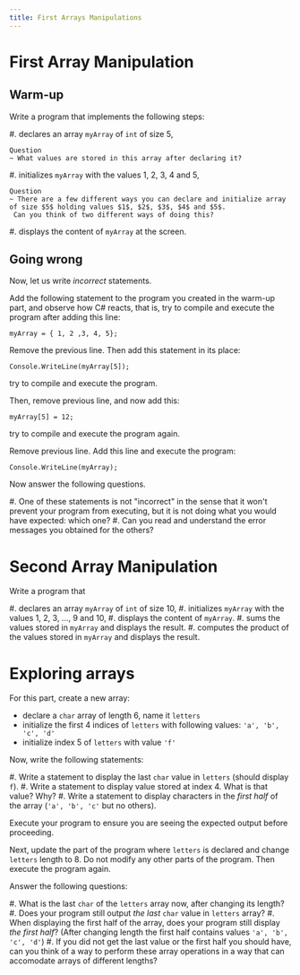 ```yaml
---
title: First Arrays Manipulations
---
```


# First Array Manipulation


## Warm-up

Write a program that implements the following steps:

#. declares an array `myArray` of `int` of size $5$,
    
    Question
    ~ What values are stored in this array after declaring it?

#. initializes `myArray` with the values $1$, $2$, $3$, $4$ and $5$,

    Question
    ~ There are a few different ways you can declare and initialize array of size $5$ holding values $1$, $2$, $3$, $4$ and $5$.
     Can you think of two different ways of doing this?

#. displays the content of `myArray` at the screen.

       
## Going wrong

Now, let us write *incorrect* statements.

Add the following statement to the program you created in the warm-up part, and observe how C# reacts, that is, try to compile and execute the program after adding this line:

```
myArray = { 1, 2 ,3, 4, 5};
```

Remove the previous line. Then add this statement in its place:

```
Console.WriteLine(myArray[5]);
```

try to compile and execute the program.

Then, remove previous line, and now add this:

```
myArray[5] = 12;
```

try to compile and execute the program again.

Remove previous line. Add this line and execute the program:

```
Console.WriteLine(myArray);
```

Now answer the following questions.

#. One of these statements is not "incorrect" in the sense that it won't prevent your program from executing, but it is not doing what you would have expected: which one?
#. Can you read and understand the error messages you obtained for the others?

# Second Array Manipulation

Write a program that

#. declares an array `myArray` of `int` of size $10$,
#. initializes `myArray` with the values $1$, $2$, $3$, …, $9$ and $10$,
#. displays the content of `myArray`.
#. sums the values stored in `myArray` and displays the result.
#. computes the product of the values stored in `myArray` and displays the result.


# Exploring arrays

For this part, create a new array:

- declare a `char` array of length $6$, name it `letters`
- initialize the first 4 indices of `letters` with following values: `'a', 'b', 'c', 'd'` 
- initialize index 5 of `letters` with value `'f'`

Now, write the following statements:

#. Write a statement to display the last `char` value in `letters` (should display `f`).
#. Write a statement to display value stored at index 4. What is that value? Why?
#. Write a statement to display characters in the _first half_ of the array (`'a', 'b', 'c'` but no others).

Execute your program to ensure you are seeing the expected output before proceeding.

Next, update the part of the program where `letters` is declared and change `letters` length to $8$. Do not modify any other parts of the program. Then execute the program again.

Answer the following questions:

#. What is the last `char` of the `letters` array now, after changing its length? 
#. Does your program still output _the last_ `char` value in `letters` array?
#. When displaying the first half of the array, does your program still display _the first half_? (After changing length the first half contains values `'a', 'b', 'c', 'd'`) 
#. If you did not get the last value or the first half you should have, can you think of a way to perform these array operations in a way that can accomodate arrays of different lengths? 
